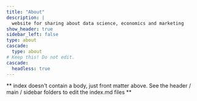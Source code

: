 ```yaml
---
title: "About"
description: |
  website for sharing about data science, economics and marketing
show_header: true
sidebar_left: false
type: about
cascade:
  type: about
# Keep this! Do not edit.
cascade:
  headless: true
---
```


** index doesn't contain a body, just front matter above.
See the header / main / sidebar folders to edit the index.md files **
